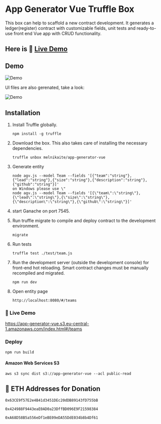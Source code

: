 # App Generator Vue Truffle Box

This box can help to scaffold a new contract development.
It generates a ledger(register) contract with customizable fields, unit tests and 
ready-to-use front end Vue app with CRUD functionality.

## Here is 🚀 [Live Demo](https://app-generator-vue.s3.eu-central-1.amazonaws.com/index.html#/teams)

## Demo 

![Demo](https://www.dropbox.com/s/bn73zt91t26uyyh/cli.gif?dl=0&raw=1 "Logo Title Text 1")

UI files are also gerenated, take a look:

![Demo](https://www.dropbox.com/s/heg0fpvvcqxboon/out.gif?dl=0&raw=1 "Logo Title Text 1")


## Installation

1. Install Truffle globally.
    ```
    npm install -g truffle
    ```

2. Download the box. This also takes care of installing the necessary dependencies.
    ```
    truffle unbox melnikaite/app-generator-vue
    ```

3. Generate entity
    ```
    node agv.js --model Team --fields '[{"team":"string"},{"lead":"string"},{"size":"string"},{"description":"string"},{"github":"string"}]'
    on Windows please use \"
    node agv.js --model Team --fields '[{\"team\":\"string\"},{\"lead\":\"string\"},{\"size\":\"string\"},{\"description\":\"string\"},{\"github\":\"string\"}]'
    ```

4. start Ganache on port 7545.


5. Run truffle migrate to compile and deploy contract to the  development environment.
    ```
    migrate
    ```

6. Run tests
    ```
    truffle test ./test/team.js
    ```

7. Run the development server (outside the development console) for front-end hot reloading. Smart contract changes must be manually recompiled and migrated.
    ```
    npm run dev
    ```

8. Open entity page
    ```
    http://localhost:8080/#/teams
    ```

### 🚀 Live Demo 
https://app-generator-vue.s3.eu-central-1.amazonaws.com/index.html#/teams

### Deploy

`npm run build`

#### Amazon Web Services S3

`aws s3 sync dist s3://app-generator-vue --acl public-read`

## 💸 ETH Addresses for Donation

`0x63CE9f57E2e4B41d3451DEc20dDB89143fD755bB`

`0x424988F9443eaE0AD0a23DffBD096E9F21598384`

`0xA68D58B5a556eDf1eBE09eDA55DdE034b8b4Df61`
